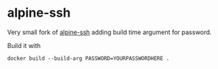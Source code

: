 # alpine-ssh

Very small fork of [alpine-ssh](https://github.com/arvindr226/alpine-ssh) adding build time argument for password.

Build it with
```
docker build --build-arg PASSWORD=YOURPASSWORDHERE .
```
